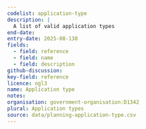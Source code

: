 ```yaml
---
codelist: application-type
description: |
  A list of valid application types
end-date:
entry-date: 2025-08-138
fields:
  - field: reference
  - field: name
  - field: description
github-discussion: 
key-field: reference
licence: ogl3
name: Application type
notes:
organisation: government-organisation:D1342
plural: Application types
source: data/planning-application-type.csv
---
```

